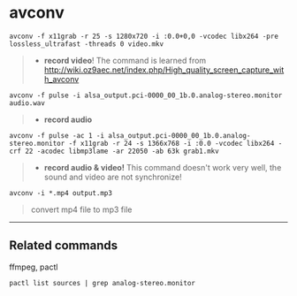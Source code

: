 # avconv

```
avconv -f x11grab -r 25 -s 1280x720 -i :0.0+0,0 -vcodec libx264 -pre lossless_ultrafast -threads 0 video.mkv
```

> * **record video**! The command is learned from http://wiki.oz9aec.net/index.php/High_quality_screen_capture_with_avconv

```
avconv -f pulse -i alsa_output.pci-0000_00_1b.0.analog-stereo.monitor audio.wav
```

> * **record audio**

```
avconv -f pulse -ac 1 -i alsa_output.pci-0000_00_1b.0.analog-stereo.monitor -f x11grab -r 24 -s 1366x768 -i :0.0 -vcodec libx264 -crf 22 -acodec libmp3lame -ar 22050 -ab 63k grab1.mkv
```

> * **record audio & video!** This command doesn't work very well, the sound and video are not synchronize!

```
avconv -i *.mp4 output.mp3
```
> convert mp4 file to mp3 file

************

## Related commands

ffmpeg, pactl

```pactl
pactl list sources | grep analog-stereo.monitor
```
